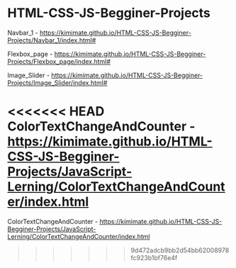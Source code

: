 # HTML-CSS-JS-Begginer-Projects
 
Navbar_1 - https://kimimate.github.io/HTML-CSS-JS-Begginer-Projects/Navbar_1/index.html#

Flexbox_page - https://kimimate.github.io/HTML-CSS-JS-Begginer-Projects/Flexbox_page/index.html#

Image_Slider - https://kimimate.github.io/HTML-CSS-JS-Begginer-Projects/Image_Slider/index.html#

<<<<<<< HEAD
ColorTextChangeAndCounter - https://kimimate.github.io/HTML-CSS-JS-Begginer-Projects/JavaScript-Lerning/ColorTextChangeAndCounter/index.html
=======
ColorTextChangeAndCounter - https://kimimate.github.io/HTML-CSS-JS-Begginer-Projects/JavaScript-Lerning/ColorTextChangeAndCounter/index.html
>>>>>>> 9d472adcb9bb2d54bb62008978fc923b1bf76e4f
